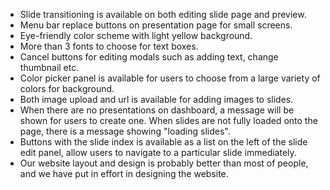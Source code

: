 - Slide transitioning is available on both editing slide page and preview.
- Menu bar replace buttons on presentation page for small screens.
- Eye-friendly color scheme with light yellow background.
- More than 3 fonts to choose for text boxes.
- Cancel buttons for editing modals such as adding text, change thumbnail etc.
- Color picker panel is available for users to choose from a large variety of colors for background.
- Both image upload and url is available for adding images to slides.
- When there are no presentations on dashboard, a message will be shown for users to create one. When slides are not fully loaded onto the page, there is a message showing "loading slides".
- Buttons with the slide index is available as a list on the left of the slide edit panel, allow users to navigate to a particular slide immediately.
- Our website layout and design is probably better than most of people, and we have
put in effort in designing the website. 